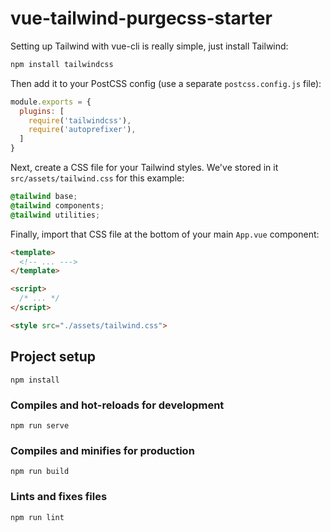 # vue-tailwind-purgecss-starter

Setting up Tailwind with vue-cli is really simple, just install Tailwind:

```sh
npm install tailwindcss
```

Then add it to your PostCSS config (use a separate `postcss.config.js` file):

```js
module.exports = {
  plugins: [
    require('tailwindcss'),
    require('autoprefixer'),
  ]
}
```

Next, create a CSS file for your Tailwind styles. We've stored in it `src/assets/tailwind.css` for this example:

```css
@tailwind base;
@tailwind components;
@tailwind utilities;
```

Finally, import that CSS file at the bottom of your main `App.vue` component:

```html
<template>
  <!-- ... --->
</template>

<script>
  /* ... */
</script>

<style src="./assets/tailwind.css">
```

## Project setup
```
npm install
```

### Compiles and hot-reloads for development
```
npm run serve
```

### Compiles and minifies for production
```
npm run build
```

### Lints and fixes files
```
npm run lint
```
